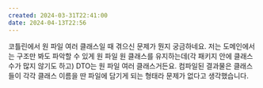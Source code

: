 ```yaml
---
created: 2024-03-31T22:41:00
date: 2024-04-13T22:56
---
```

코틀린에서 원 파일 여러 클래스일 때 겪으신 문제가 뭔지 궁금하네요. 저는 도메인에서는 구조만 봐도 파악할 수 있게 원 파일 원 클래스를 유지하는데(각 패키지 안에 클래스 수가 많지 않기도 하고) DTO는 원 파일 여러 클래스거든요. 컴파일된 결과물은 클래스들이 각각 클래스 이름을 딴 파일에 담기게 되는 형태라 문제가 없다고 생각했습니다.